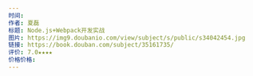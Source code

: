 ```yaml
---
时间: 
作者: 夏磊
标题: Node.js+Webpack开发实战
图片: https://img9.doubanio.com/view/subject/s/public/s34042454.jpg
链接: https://book.douban.com/subject/35161735/
评价: 7.0★★★★
价格价格:
---
```

